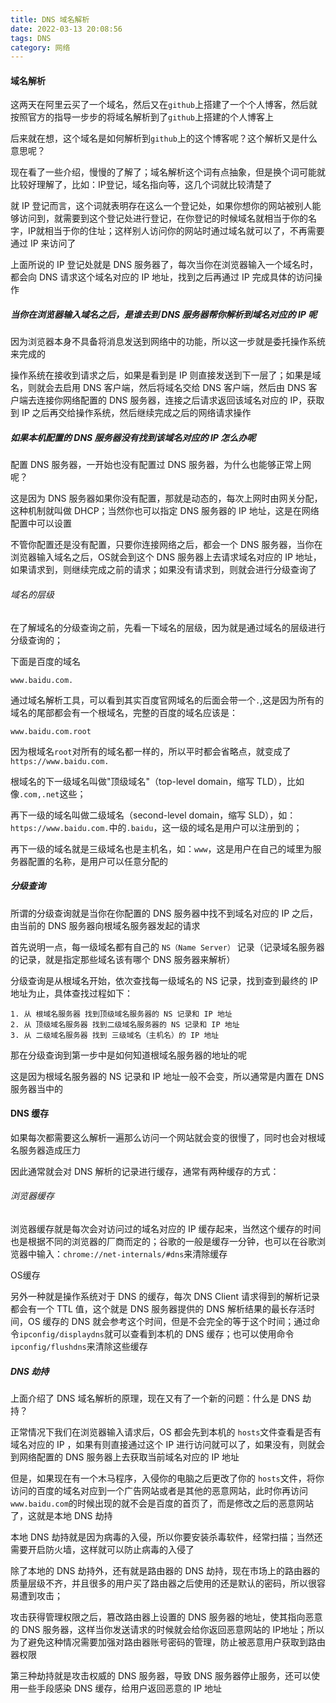 ```yaml
---
title: DNS 域名解析
date: 2022-03-13 20:08:56
tags: DNS
category: 网络
---
```


#### 域名解析

这两天在阿里云买了一个域名，然后又在`github`上搭建了一个个人博客，然后就按照官方的指导一步步的将域名解析到了`github`上搭建的个人博客上

后来就在想，这个域名是如何解析到`github`上的这个博客呢？这个解析又是什么意思呢？

现在看了一些介绍，慢慢的了解了；域名解析这个词有点抽象，但是换个词可能就比较好理解了，比如：IP登记，域名指向等，这几个词就比较清楚了

就 IP 登记而言，这个词就表明存在这么一个登记处，如果你想你的网站被别人能够访问到，就需要到这个登记处进行登记，在你登记的时候域名就相当于你的名字，IP就相当于你的住址；这样别人访问你的网站时通过域名就可以了，不再需要通过 IP 来访问了

上面所说的 IP 登记处就是 DNS 服务器了，每次当你在浏览器输入一个域名时，都会向 DNS 请求这个域名对应的 IP 地址，找到之后再通过 IP 完成具体的访问操作

##### 当你在浏览器输入域名之后，是谁去到 DNS 服务器帮你解析到域名对应的 IP 呢

因为浏览器本身不具备将消息发送到网络中的功能，所以这一步就是委托操作系统来完成的

操作系统在接收到请求之后，如果是看到是 IP 则直接发送到下一层了；如果是域名，则就会去启用 DNS 客户端，然后将域名交给 DNS 客户端，然后由 DNS 客户端去连接你网络配置的 DNS 服务器，连接之后请求返回该域名对应的 IP，获取到 IP 之后再交给操作系统，然后继续完成之后的网络请求操作

##### 如果本机配置的 DNS 服务器没有找到该域名对应的 IP 怎么办呢

配置 DNS 服务器，一开始也没有配置过 DNS 服务器，为什么也能够正常上网呢？

这是因为 DNS 服务器如果你没有配置，那就是动态的，每次上网时由网关分配，这种机制就叫做 DHCP；当然你也可以指定 DNS  服务器的 IP 地址，这是在网络配置中可以设置

不管你配置还是没有配置，只要你连接网络之后，都会一个 DNS 服务器，当你在浏览器输入域名之后，OS就会到这个 DNS 服务器上去请求域名对应的 IP 地址，如果请求到，则继续完成之前的请求；如果没有请求到，则就会进行分级查询了

###### 域名的层级

在了解域名的分级查询之前，先看一下域名的层级，因为就是通过域名的层级进行分级查询的；

下面是百度的域名

```
www.baidu.com.
```

通过域名解析工具，可以看到其实百度官网域名的后面会带一个`.`,这是因为所有的域名的尾部都会有一个根域名，完整的百度的域名应该是：

```
www.baidu.com.root
```

因为根域名`root`对所有的域名都一样的，所以平时都会省略点，就变成了`https://www.baidu.com.`

根域名的下一级域名叫做"顶级域名"（top-level domain，缩写 TLD），比如像`.com,.net`这些；

再下一级的域名叫做二级域名（second-level domain，缩写 SLD），如：`https://www.baidu.com.`中的`.baidu`，这一级的域名是用户可以注册到的；

再下一级的域名就是三级域名也是主机名，如：`www`，这是用户在自己的域里为服务器配置的名称，是用户可以任意分配的

##### 分级查询

所谓的分级查询就是当你在你配置的 DNS 服务器中找不到域名对应的 IP 之后，由当前的 DNS 服务器向根域名服务器发起的请求

首先说明一点，每一级域名都有自己的 `NS（Name Server）` 记录（记录域名服务器的记录，就是指定那些域名该有哪个 DNS 服务器来解析）

分级查询是从根域名开始，依次查找每一级域名的 NS 记录，找到查到最终的 IP 地址为止，具体查找过程如下：

```
1. 从 根域名服务器 找到顶级域名服务器的 NS 记录和 IP 地址
2. 从 顶级域名服务器 找到二级域名服务器的 NS 记录和 IP 地址
3. 从 二级域名服务器 找到 三级域名（主机名）的 IP 地址
```

那在分级查询到第一步中是如何知道根域名服务器的地址的呢

这是因为根域名服务器的 NS 记录和 IP 地址一般不会变，所以通常是内置在 DNS 服务器当中的

#### DNS 缓存

如果每次都需要这么解析一遍那么访问一个网站就会变的很慢了，同时也会对根域名服务器造成压力

因此通常就会对 DNS 解析的记录进行缓存，通常有两种缓存的方式：

###### 浏览器缓存

浏览器缓存就是每次会对访问过的域名对应的 IP 缓存起来，当然这个缓存的时间也是根据不同的浏览器的厂商而定的；谷歌的一般是缓存一分钟，也可以在谷歌浏览器中输入：`chrome://net-internals/#dns`来清除缓存

OS缓存

另外一种就是操作系统对于 DNS 的缓存，每次 DNS Client 请求得到的解析记录都会有一个 TTL 值，这个就是 DNS 服务器提供的 DNS 解析结果的最长存活时间，OS 缓存的 DNS 就会参考这个时间，但是不会完全的等于这个时间；通过命令`ipconfig/displaydns`就可以查看到本机的 DNS 缓存；也可以使用命令`ipconfig/flushdns`来清除这些缓存

##### DNS 劫持

上面介绍了 DNS 域名解析的原理，现在又有了一个新的问题：什么是 DNS 劫持？

正常情况下我们在浏览器输入请求后，OS 都会先到本机的 `hosts`文件查看是否有域名对应的 IP ，如果有则直接通过这个 IP 进行访问就可以了，如果没有，则就会到网络配置的 DNS 服务器上去获取当前域名对应的 IP 地址

但是，如果现在有一个木马程序，入侵你的电脑之后更改了你的 `hosts`文件，将你访问的百度的域名对应到一个广告网站或者是其他的恶意网站，此时你再访问`www.baidu.com`的时候出现的就不会是百度的首页了，而是修改之后的恶意网站了，这就是本地 DNS 劫持

本地 DNS 劫持就是因为病毒的入侵，所以你要安装杀毒软件，经常扫描；当然还需要开启防火墙，这样就可以防止病毒的入侵了

除了本地的 DNS 劫持外，还有就是路由器的 DNS 劫持，现在市场上的路由器的质量层级不齐，并且很多的用户买了路由器之后使用的还是默认的密码，所以很容易遭到攻击；

攻击获得管理权限之后，篡改路由器上设置的 DNS 服务器的地址，使其指向恶意的 DNS 服务器，这样当你发送请求的时候就会给你返回恶意网站的 IP地址；所以为了避免这种情况需要加强对路由器账号密码的管理，防止被恶意用户获取到路由器权限

第三种劫持就是攻击权威的 DNS 服务器，导致 DNS 服务器停止服务，还可以使用一些手段感染 DNS 缓存，给用户返回恶意的 IP 地址
